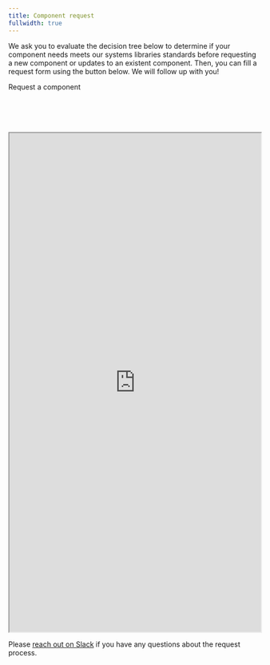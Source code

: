 ```yaml
---
title: Component request 
fullwidth: true
---
```


We ask you to evaluate the decision tree below to determine if your component needs meets our systems libraries standards before requesting a new component or updates to an existent component.
Then, you can fill a request form using the button below. We will follow up with you!
<br/>

<ActionButton href="http://pinch.pinadmin.com/component-request"> Request a component</ActionButton>

<br/>
<br/>

<br/>
<br/>



<iframe style={{border:0}} width="100%" height="1000" src="https://www.figma.com/embed?embed_host=share&url=https%3A%2F%2Fwww.figma.com%2Ffile%2FKKKHtAgSzA1ZyBX7zGTtny%2FTeam-support%3Fnode-id%3D1233%253A1931%26t%3DYRe7GMYv5iuD4Em6-1" allowFullScreen></iframe>

Please [reach out on Slack](https://pinch.pinadmin.com/gestaltSlackDesign) if you have any questions about the request process.
